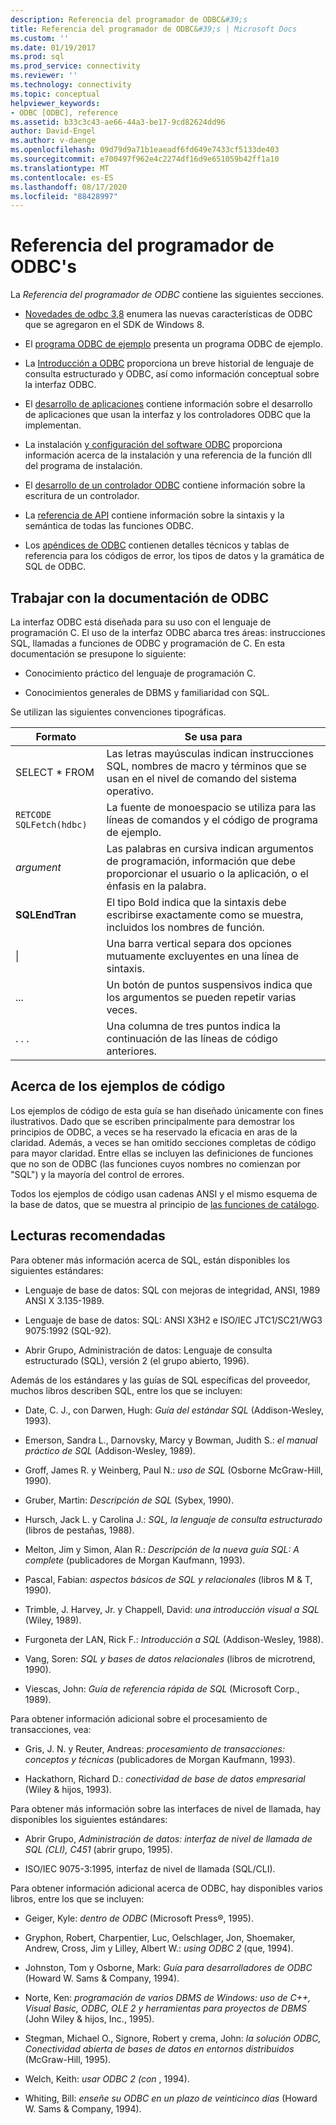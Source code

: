 ```yaml
---
description: Referencia del programador de ODBC&#39;s
title: Referencia del programador de ODBC&#39;s | Microsoft Docs
ms.custom: ''
ms.date: 01/19/2017
ms.prod: sql
ms.prod_service: connectivity
ms.reviewer: ''
ms.technology: connectivity
ms.topic: conceptual
helpviewer_keywords:
- ODBC [ODBC], reference
ms.assetid: b33c3c43-ae66-44a3-be17-9cd82624dd96
author: David-Engel
ms.author: v-daenge
ms.openlocfilehash: 09d79d9a71b1eaeadf6fd649e7433cf5133de403
ms.sourcegitcommit: e700497f962e4c2274df16d9e651059b42ff1a10
ms.translationtype: MT
ms.contentlocale: es-ES
ms.lasthandoff: 08/17/2020
ms.locfileid: "88428997"
---
```

# <a name="odbc-programmer39s-reference"></a>Referencia del programador de ODBC&#39;s
La *Referencia del programador de ODBC* contiene las siguientes secciones.  
  
-   [Novedades de odbc 3,8](../../odbc/reference/what-s-new-in-odbc-3-8.md) enumera las nuevas características de ODBC que se agregaron en el SDK de Windows 8.  
  
-   El [programa ODBC de ejemplo](../../odbc/reference/sample-odbc-program.md) presenta un programa ODBC de ejemplo.  
  
-   La [Introducción a ODBC](../../odbc/reference/introduction-to-odbc.md) proporciona un breve historial de lenguaje de consulta estructurado y ODBC, así como información conceptual sobre la interfaz ODBC.  
  
-   El [desarrollo de aplicaciones](../../odbc/reference/develop-app/developing-applications.md) contiene información sobre el desarrollo de aplicaciones que usan la interfaz y los controladores ODBC que la implementan.  
  
-   La instalación [y configuración del software ODBC](../../odbc/reference/install/installing-and-configuring-the-odbc-software.md) proporciona información acerca de la instalación y una referencia de la función dll del programa de instalación.  
  
-   El [desarrollo de un controlador ODBC](../../odbc/reference/develop-driver/developing-an-odbc-driver.md) contiene información sobre la escritura de un controlador.  
  
-   La [referencia de API](../../odbc/reference/syntax/odbc-reference.md) contiene información sobre la sintaxis y la semántica de todas las funciones ODBC.  
  
-   Los [apéndices de ODBC](../../odbc/reference/appendixes/odbc-appendixes.md) contienen detalles técnicos y tablas de referencia para los códigos de error, los tipos de datos y la gramática de SQL de ODBC.  
  
## <a name="working-with-the-odbc-documentation"></a>Trabajar con la documentación de ODBC  
 La interfaz ODBC está diseñada para su uso con el lenguaje de programación C. El uso de la interfaz ODBC abarca tres áreas: instrucciones SQL, llamadas a funciones de ODBC y programación de C. En esta documentación se presupone lo siguiente:  
  
-   Conocimiento práctico del lenguaje de programación C.  
  
-   Conocimientos generales de DBMS y familiaridad con SQL.  
  
 Se utilizan las siguientes convenciones tipográficas.  
  
|Formato|Se usa para|  
|------------|--------------|  
|SELECT * FROM|Las letras mayúsculas indican instrucciones SQL, nombres de macro y términos que se usan en el nivel de comando del sistema operativo.|  
|`RETCODE SQLFetch(hdbc)`|La fuente de monoespacio se utiliza para las líneas de comandos y el código de programa de ejemplo.|  
|*argument*|Las palabras en cursiva indican argumentos de programación, información que debe proporcionar el usuario o la aplicación, o el énfasis en la palabra.|  
|**SQLEndTran**|El tipo Bold indica que la sintaxis debe escribirse exactamente como se muestra, incluidos los nombres de función.|  
|&#124;|Una barra vertical separa dos opciones mutuamente excluyentes en una línea de sintaxis.|  
|...|Un botón de puntos suspensivos indica que los argumentos se pueden repetir varias veces.|  
|. . .|Una columna de tres puntos indica la continuación de las líneas de código anteriores.|  
  
## <a name="about-the-code-examples"></a>Acerca de los ejemplos de código  
 Los ejemplos de código de esta guía se han diseñado únicamente con fines ilustrativos. Dado que se escriben principalmente para demostrar los principios de ODBC, a veces se ha reservado la eficacia en aras de la claridad. Además, a veces se han omitido secciones completas de código para mayor claridad. Entre ellas se incluyen las definiciones de funciones que no son de ODBC (las funciones cuyos nombres no comienzan por "SQL") y la mayoría del control de errores.  
  
 Todos los ejemplos de código usan cadenas ANSI y el mismo esquema de la base de datos, que se muestra al principio de [las funciones de catálogo](../../odbc/reference/develop-app/catalog-functions.md).  
  
## <a name="recommended-reading"></a>Lecturas recomendadas  
 Para obtener más información acerca de SQL, están disponibles los siguientes estándares:  
  
-   Lenguaje de base de datos: SQL con mejoras de integridad, ANSI, 1989 ANSI X 3.135-1989.  
  
-   Lenguaje de base de datos: SQL: ANSI X3H2 e ISO/IEC JTC1/SC21/WG3 9075:1992 (SQL-92).  
  
-   Abrir Grupo, Administración de datos: Lenguaje de consulta estructurado (SQL), versión 2 (el grupo abierto, 1996).  
  
 Además de los estándares y las guías de SQL específicas del proveedor, muchos libros describen SQL, entre los que se incluyen:  
  
-   Date, C. J., con Darwen, Hugh: *Guía del estándar SQL* (Addison-Wesley, 1993).  
  
-   Emerson, Sandra L., Darnovsky, Marcy y Bowman, Judith S.: *el manual práctico de SQL* (Addison-Wesley, 1989).  
  
-   Groff, James R. y Weinberg, Paul N.: *uso de SQL* (Osborne McGraw-Hill, 1990).  
  
-   Gruber, Martin: *Descripción de SQL* (Sybex, 1990).  
  
-   Hursch, Jack L. y Carolina J.: *SQL, la lenguaje de consulta estructurado* (libros de pestañas, 1988).  
  
-   Melton, Jim y Simon, Alan R.: *Descripción de la nueva guía SQL: A complete* (publicadores de Morgan Kaufmann, 1993).  
  
-   Pascal, Fabian: *aspectos básicos de SQL y relacionales* (libros M & T, 1990).  
  
-   Trimble, J. Harvey, Jr. y Chappell, David: *una introducción visual a SQL* (Wiley, 1989).  
  
-   Furgoneta der LAN, Rick F.: *Introducción a SQL* (Addison-Wesley, 1988).  
  
-   Vang, Soren: *SQL y bases de datos relacionales* (libros de microtrend, 1990).  
  
-   Viescas, John: *Guía de referencia rápida de SQL* (Microsoft Corp., 1989).  
  
 Para obtener información adicional sobre el procesamiento de transacciones, vea:  
  
-   Gris, J. N. y Reuter, Andreas: *procesamiento de transacciones: conceptos y técnicas* (publicadores de Morgan Kaufmann, 1993).  
  
-   Hackathorn, Richard D.: *conectividad de base de datos empresarial* (Wiley & hijos, 1993).  
  
 Para obtener más información sobre las interfaces de nivel de llamada, hay disponibles los siguientes estándares:  
  
-   Abrir Grupo, *Administración de datos: interfaz de nivel de llamada de SQL (CLI), C451* (abrir grupo, 1995).  
  
-   ISO/IEC 9075-3:1995, interfaz de nivel de llamada (SQL/CLI).  
  
 Para obtener información adicional acerca de ODBC, hay disponibles varios libros, entre los que se incluyen:  
  
-   Geiger, Kyle: *dentro de ODBC* (Microsoft Press®, 1995).  
  
-   Gryphon, Robert, Charpentier, Luc, Oelschlager, Jon, Shoemaker, Andrew, Cross, Jim y Lilley, Albert W.: *using ODBC 2* (que, 1994).  
  
-   Johnston, Tom y Osborne, Mark: *Guía para desarrolladores de ODBC* (Howard W. Sams & Company, 1994).  
  
-   Norte, Ken: *programación de varios DBMS de Windows: uso de C++, Visual Basic, ODBC, OLE 2 y herramientas para proyectos de DBMS* (John Wiley & hijos, Inc., 1995).  
  
-   Stegman, Michael O., Signore, Robert y crema, John: *la solución ODBC, Conectividad abierta de bases de datos en entornos distribuidos* (McGraw-Hill, 1995).  
  
-   Welch, Keith: *usar ODBC 2 (con* , 1994).  
  
-   Whiting, Bill: *enseñe su ODBC en un plazo de veinticinco días* (Howard W. Sams & Company, 1994).
